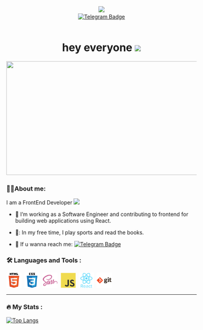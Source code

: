 <div id="header" align="center">
  <img src="https://media.giphy.com/media/MdA16VIoXKKxNE8Stk/giphy.gif" width="100"/>
  <div id="badges">
    <a href="https://t.me/tidaunidiotsuda">
      <img src="https://img.shields.io/badge/Telegram-blue?logo=telegram&logoColor=white&style=for-the-badge" alt="Telegram Badge"/>
    </a>
  </div>
  <img src="https://komarev.com/ghpvc/?username=KerilDoter&style=flat-square&color=blue" alt=""/>
  <h1>
    hey everyone
    <img src="https://media.giphy.com/media/hvRJCLFzcasrR4ia7z/giphy.gif" width="30px"/>
  </h1>
</div>
<div align="center">
  <img src="https://media.giphy.com/media/jTNG3RF6EwbkpD4LZx/giphy.gif" width="600" height="300"/>
</div>

### :man_technologist:About me:
<div>I am a FrontEnd Developer <img src="https://media.giphy.com/media/WUlplcMpOCEmTGBtBW/giphy.gif" width="30"></div>

- :telescope: I’m working as a Software Engineer and contributing to frontend for building web applications using React.

- 💪: In my free time, I play sports and read the books. 

- 💬 If u wanna reach me: [![Telegram Badge](https://img.shields.io/badge/-Telegram-blue?style=flat&logo=Telegram&logoColor=white)](https://t.me/goga_krd)

### :hammer_and_wrench: Languages and Tools :

<div>
  <img src="https://github.com/devicons/devicon/blob/master/icons/html5/html5-original-wordmark.svg" title="HTML5" alt="HTML5" width="40" height="40"/>&nbsp;
  <img src="https://github.com/devicons/devicon/blob/master/icons/css3/css3-original-wordmark.svg" title="CSS3" alt="CSS3" width="40" height="40"/>&nbsp;
  <img src="https://github.com/devicons/devicon/blob/master/icons/sass/sass-original.svg" title="SASS" alt="SASS" width="40" height="40"/>&nbsp;
  <img src="https://github.com/devicons/devicon/blob/master/icons/javascript/javascript-original.svg" title="JavaScript" alt="JavaScript" width="40" height="40"/>&nbsp;
  <img src="https://github.com/devicons/devicon/blob/master/icons/react/react-original-wordmark.svg" title="React" alt="React" width="40" height="40"/>&nbsp;
 <img src="https://github.com/devicons/devicon/blob/master/icons/git/git-original-wordmark.svg" title="Git" **alt="Git" width="40" height="40"/>
</div>

---

### :fire: My Stats :

[![Top Langs](https://github-readme-stats.vercel.app/api/top-langs/?username=KerilDoter&layout=compact&theme=vision-friendly-dark)](https://github.com/anuraghazra/github-readme-stats)
